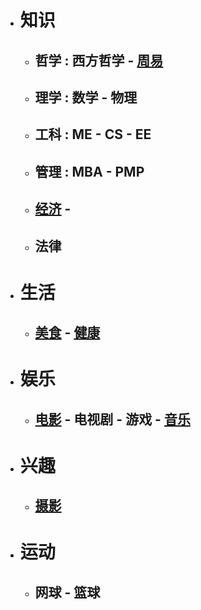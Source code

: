 * # 知识
   * ## 哲学 : 西方哲学 - [周易](https://roy2313.github.io/bookofchanges/)   
   * ## 理学 : 数学 - 物理
   * ## 工科 : ME - CS - EE
   * ## 管理 : MBA - PMP
   * ## [经济](https://roy2313.github.io/finance/) - 
   * ## 法律
* # 生活
   * ## [美食](https://roy2313.github.io/food/) - [健康](https://roy2313.github.io/health/)
* # 娱乐
   * ## [电影](https://roy2313.github.io/movie/) - 电视剧 - 游戏 - [音乐](https://roy2313.github.io/music/)
* # 兴趣
   * ## [摄影](https://roy2313.github.io/rvoct2020/)
* # 运动
   * ## 网球 - 篮球
